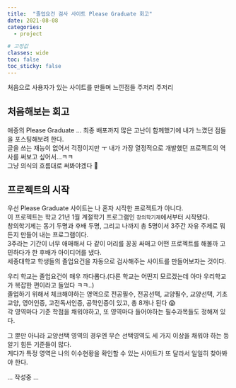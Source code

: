 ```yaml
---
title:  "졸업요건 검사 사이트 Please Graduate 회고"
date: 2021-08-08
categories:
  - project

# 고정값
classes: wide
toc: false
toc_sticky: false
---
```


처음으로 사용자가 있는 사이트를 만들며 느낀점들 주저리 주저리

## 처음해보는 회고

애증의 Please Graduate ... 최종 배포까지 많은 고난이 함께했기에 내가 느꼈던 점들을 포스팅해보려 한다.<br>
글을 쓰는 재능이 없어서 걱정이지만 ㅜ 내가 가장 열정적으로 개발했던 프로젝트의 역사를 써보고 싶어서...ㅋㅋ<br>
그냥 의식의 흐름대로 써봐야겠다 🤯

## 프로젝트의 시작

우선 Please Graduate 사이트는 나 혼자 시작한 프로젝트가 아니다.<br>
이 프로젝트는 학교 21년 1월 계절학기 프로그램인 `창의학기제`에서부터 시작됐다.<br>
창의학기제는 동기 두명과 후배 두명, 그리고 나까지 총 5명이서 3주간 자유 주제로 뭐든지 만들어 내는 프로그램이다.<br>
3주라는 기간이 너무 애매해서 다 같이 머리를 꽁꽁 싸매고 어떤 프로젝트를 해볼까 고민하다가 한 후배가 아이디어를 냈다.<br>
세종대학교 학생들의 졸업요건을 자동으로 검사해주는 사이트를 만들어보자는 것이다.<br>

우리 학교는 졸업요건이 매우 까다롭다.(다른 학교는 어떤지 모르겠는데 아마 우리학교가 복잡한 편이라고 들었다 ㅋㅋ..)<br>
졸업하기 위해서 체크해야하는 영역으로 전공필수, 전공선택, 교양필수, 교양선택, 기초교양, 영어인증, 고전독서인증, 공학인증이 있고, 총 8개나 된다 😱<br>
각 영역마다 기준 학점을 채워야하고, 또 영역마다 들어야하는 필수과목들도 정해져 있다.<br>

그 뿐만 아니라 교양선택 영역의 경우엔 무슨 선택영역도 세 가지 이상을 채워야 하는 등 알기 힘든 기준들이 많다.<br>
게다가 특정 영역은 나의 이수현황을 확인할 수 있는 사이트가 또 달라서 일일히 찾아봐야 한다.<br>

... 작성중 ...